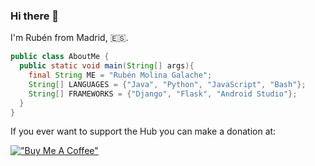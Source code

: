 ### Hi there 👋

I'm Rubén from Madrid, 🇪🇸.
```java
public class AboutMe {
  public static void main(String[] args){
    final String ME = "Rubén Molina Galache";
    String[] LANGUAGES = {"Java", "Python", "JavaScript", "Bash"};
    String[] FRAMEWORKS = {"Django", "Flask", "Android Studio"};
  }
}
```

If you ever want to support the Hub you can make a donation at:

[!["Buy Me A Coffee"](https://www.buymeacoffee.com/assets/img/custom_images/orange_img.png)](https://www.buymeacoffee.com/rubenmolinag)

